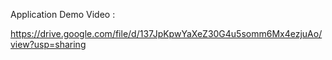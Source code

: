 Application Demo Video : 

https://drive.google.com/file/d/137JpKpwYaXeZ30G4u5somm6Mx4ezjuAo/view?usp=sharing


